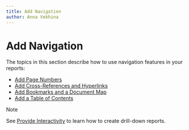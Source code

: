 ```yaml
---
title: Add Navigation
author: Anna Vekhina
---
```

# Add Navigation

The topics in this section describe how to use navigation features in your reports:

* [Add Page Numbers](add-navigation\add-page-numbers.md)
* [Add Cross-References and Hyperlinks](add-navigation\add-cross-references-and-hyperlinks.md)
* [Add Bookmarks and a Document Map](add-navigation\add-bookmarks-and-a-document-map.md)
* [Add a Table of Contents](add-navigation\add-a-table-of-contents.md)

> [!Note]
> See [Provide Interactivity](provide-interactivity.md) to learn how to create drill-down reports.
> 
